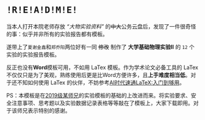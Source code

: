 # `!R!E!A!D!M!E!`
当本人打开本院老师存放 *“大物实验资料”* 的~~中大~~公务云盘后，发现了一件很奇怪的事：似乎并非所有的实验报告都有模板。



遂带上了`夏谢金鑫`和`郑乔阳`两位好有一同 ~~修改~~ 制作了 **大学基础物理实验II** 的 $\texttt{12}$ 个实验的实验报告模板。



反正也没有**Word**模板可用，不如用 $\mathrm{LaTex}$ 模板。作为学术论文必备工具的 $\mathrm{LaTex}$ 不仅仅只是为了美观，熟练使用后更是比Word方便许多，且**上手难度相当低**。对于还不知如何使用 $\mathrm{LaTex}$ 的伙伴，不妨参考[AI时代速通LaTeX:入门到够用](https://mp.weixin.qq.com/s/oL29NYCLSGJIbMIYV57SjQ)。

 
PS：本模板是在[2019级某师兄](https://github.com/huanyushi/SYSU-SPA-Labreport-Template/releases)的实验模板的基础的上改进而来。将实验要求、安全注意事项、思考题以及实验数据记录表格等等敲在了模板上，大家下载即用。对于该师兄表示特别的感谢。

